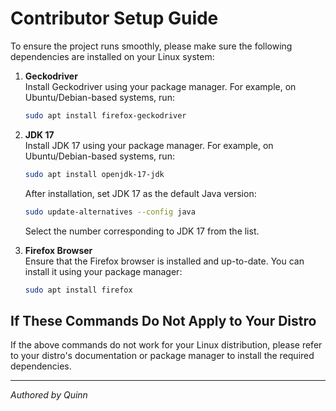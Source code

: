 # Contributor Setup Guide

To ensure the project runs smoothly, please make sure the following dependencies are installed on your Linux system:

1. **Geckodriver**  
   Install Geckodriver using your package manager. For example, on Ubuntu/Debian-based systems, run:  
   ```bash
   sudo apt install firefox-geckodriver
   ```

2. **JDK 17**  
   Install JDK 17 using your package manager. For example, on Ubuntu/Debian-based systems, run:  
   ```bash
   sudo apt install openjdk-17-jdk
   ```
   After installation, set JDK 17 as the default Java version:
   ```bash
   sudo update-alternatives --config java
   ```
   Select the number corresponding to JDK 17 from the list.

3. **Firefox Browser**  
   Ensure that the Firefox browser is installed and up-to-date. You can install it using your package manager:  
   ```bash
   sudo apt install firefox
   ```

## If These Commands Do Not Apply to Your Distro  
If the above commands do not work for your Linux distribution, please refer to your distro's documentation or package manager to install the required dependencies.

---

*Authored by Quinn*